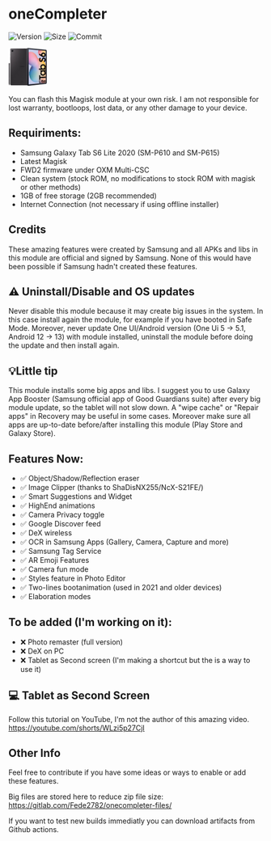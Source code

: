 # oneCompleter

![Version](https://img.shields.io/github/v/release/Fede2782/oneCompleter?style=flat"/>)
![Size](https://img.shields.io/github/repo-size/Fede2782/oneCompleter?style=flat"/>)
![Commit](https://img.shields.io/github/last-commit/Fede2782/oneCompleter/stable?style=flat-square"/>)

<img src="https://github.com/Fede2782/oneCompleter/blob/stable/img/Clipped_image_20230619_182601.png?raw=true"  width="15%" height="15%">

You can flash this Magisk module at your own risk. I am not responsible for lost warranty, bootloops, lost data, or any other damage to your device.

## Requiriments:
- Samsung Galaxy Tab S6 Lite 2020 (SM-P610 and SM-P615)
- Latest Magisk
- FWD2 firmware under OXM Multi-CSC
- Clean system (stock ROM, no modifications to stock ROM with magisk or other methods)
- 1GB of free storage (2GB recommended)
- Internet Connection (not necessary if using offline installer)

## Credits
These amazing features were created by Samsung and all APKs and libs in this module are official and signed by Samsung. None of this would have been possible if Samsung hadn't created these features.

## ⚠️ Uninstall/Disable and OS updates
Never disable this module because it may create big issues in the system. In this case install again the module, for example if you have booted in Safe Mode. Moreover, never update One UI/Android version (One Ui 5 -> 5.1, Android 12 -> 13) with module installed, uninstall the module before doing the update and then install again. 

## 💡Little tip

This module installs some big apps and libs. I suggest you to use Galaxy App Booster (Samsung official app of Good Guardians suite) after every big module update, so the tablet will not slow down. A "wipe cache" or "Repair apps" in Recovery may be useful in some cases. Moreover make sure all apps are up-to-date before/after installing this module (Play Store and Galaxy Store).

## Features Now:
- ✅️ Object/Shadow/Reflection eraser
- ✅️ Image Clipper (thanks to ShaDisNX255/NcX-S21FE/)
- ✅️ Smart Suggestions and Widget
- ✅ HighEnd animations
- ✅ Camera Privacy toggle
- ✅️ Google Discover feed
- ✅ DeX wireless
- ✅ OCR in Samsung Apps (Gallery, Camera, Capture and more)
- ✅️ Samsung Tag Service
- ✅ AR Emoji Features
- ✅️ Camera fun mode
- ✅ Styles feature in Photo Editor
- ✅ Two-lines bootanimation (used in 2021 and older devices)
- ✅️ Elaboration modes

## To be added (I'm working on it):
- ❌️ Photo remaster (full version)
- ❌ DeX on PC
- ❌️ Tablet as Second screen (I'm making a shortcut but the is a way to use it)

## 💻 Tablet as Second Screen
Follow this tutorial on YouTube, I'm not the author of this amazing video. https://youtube.com/shorts/WLzi5p27CjI

## Other Info
Feel free to contribute if you have some ideas or ways to enable or add these features.

Big files are stored here to reduce zip file size: https://gitlab.com/Fede2782/onecompleter-files/

If you want to test new builds immediatly you can download artifacts from Github actions.
